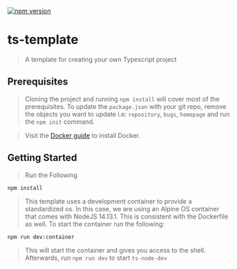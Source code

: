 [![npm version](https://badge.fury.io/js/angular2-expandable-list.svg)](https://badge.fury.io/js/angular2-expandable-list)
# ts-template
> A template for creating your own Typescript project

## Prerequisites
> Cloning the project and running ```npm install``` will cover most of the prerequisites. To update the ```package.json``` with your git repo, remove the objects you want to update i.e: ```repository```, ```bugs```, ```homepage``` and run the ```npm init``` command.

> Visit the [Docker guide](https://docs.docker.com/engine/install/) to install Docker.

## Getting Started
> Run the Following

```npm install```

> This template uses a development container to provide a standardized os. In this case, we are using an Alpine OS container that comes with NodeJS 14.13.1. This is consistent with the Dockerfile as well. To start the container run the following:

```npm run dev:container```

> This will start the container and gives you access to the shell. Afterwards, run ```npm run dev``` to start ```ts-node-dev```
